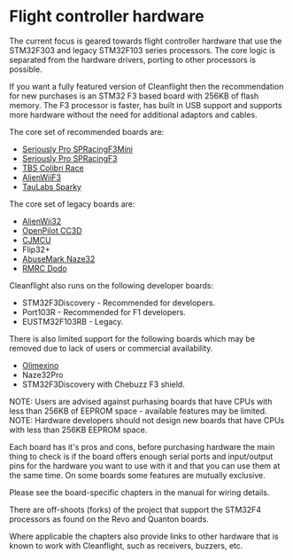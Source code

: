 # Flight controller hardware

The current focus is geared towards flight controller hardware that use the STM32F303 and legacy STM32F103 series processors.  The core logic is separated from the hardware drivers, porting to other processors is possible.

If you want a fully featured version of Cleanflight then the recommendation for new purchases is an STM32 F3 based board with 256KB of flash memory.  The F3 processor is faster, has built in USB support and supports more hardware without the need for additional adaptors and cables.

The core set of recommended boards are:

* [Seriously Pro SPRacingF3Mini](https://github.com/cleanflight/cleanflight/blob/master/docs/Board%20-%20SPRacingF3Mini.md)
* [Seriously Pro SPRacingF3](https://github.com/cleanflight/cleanflight/blob/master/docs/Board%20-%20SPRacingF3.md)
* [TBS Colibri Race](https://github.com/cleanflight/cleanflight/blob/master/docs/Board%20-%20ColibriRace.md)
* [AlienWiiF3](https://github.com/cleanflight/cleanflight/blob/master/docs/Board%20-%20AlienWii32.md)
* [TauLabs Sparky](https://github.com/cleanflight/cleanflight/blob/master/docs/Board%20-%20Sparky.md)

The core set of legacy boards are:

* [AlienWii32](https://github.com/cleanflight/cleanflight/blob/master/docs/Board%20-%20AlienWii32.md)
* [OpenPilot CC3D](https://github.com/cleanflight/cleanflight/blob/master/docs/Board%20-%20CC3D.md)
* [CJMCU](https://github.com/cleanflight/cleanflight/blob/master/docs/Board%20-%20CJMCU.md)
* Flip32+
* [AbuseMark Naze32](https://github.com/cleanflight/cleanflight/blob/master/docs/Board%20-%20Naze32.md)
* [RMRC Dodo](https://github.com/cleanflight/cleanflight/blob/master/docs/Board%20-%20RMDO.md)

Cleanflight also runs on the following developer boards:

* STM32F3Discovery - Recommended for developers.
* Port103R - Recommended for F1 developers.
* EUSTM32F103RB - Legacy.

There is also limited support for the following boards which may be removed due to lack of users or commercial availability.
 
* [Olimexino](https://github.com/cleanflight/cleanflight/blob/master/docs/Board%20-%20Olimexino.md)
* Naze32Pro
* STM32F3Discovery with Chebuzz F3 shield.

NOTE: Users are advised against purhasing boards that have CPUs with less than 256KB of EEPROM space - available features may be limited.
NOTE: Hardware developers should not design new boards that have CPUs with less than 256KB EEPROM space. 

Each board has it's pros and cons, before purchasing hardware the main thing to check is if the board offers enough serial ports and input/output pins for the hardware you want to use with it and that you can use them at the same time.  On some boards some features are mutually exclusive.

Please see the board-specific chapters in the manual for wiring details.

There are off-shoots (forks) of the project that support the STM32F4 processors as found on the Revo and Quanton boards.

Where applicable the chapters also provide links to other hardware that is known to work with Cleanflight, such as receivers, buzzers, etc.

